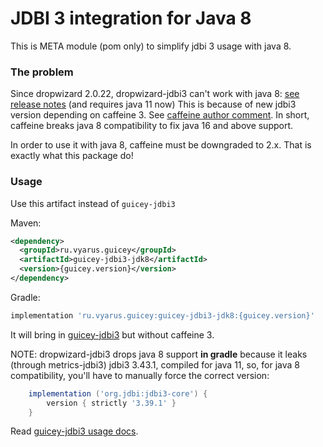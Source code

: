 # JDBI 3 integration for Java 8

This is META module (pom only) to simplify jdbi 3 usage with java 8.

### The problem

Since dropwizard 2.0.22, dropwizard-jdbi3 can't work with java 8: [see release notes](https://github.com/dropwizard/dropwizard/releases/tag/v2.0.22) (and requires java 11 now)
This is because of new jdbi3 version depending on caffeine 3. See [caffeine author comment](https://github.com/jdbi/jdbi/issues/1853#issuecomment-819101724).
In short, caffeine breaks java 8 compatibility to fix java 16 and above support.

In order to use it with java 8, caffeine must be downgraded to 2.x. That is exactly what this package do!

### Usage

Use this artifact instead of `guicey-jdbi3`

Maven:

```xml
<dependency>
  <groupId>ru.vyarus.guicey</groupId>
  <artifactId>guicey-jdbi3-jdk8</artifactId>
  <version>{guicey.version}</version>
</dependency>
```

Gradle:

```groovy
implementation 'ru.vyarus.guicey:guicey-jdbi3-jdk8:{guicey.version}'
```

It will bring in [guicey-jdbi3](../guicey-jdbi3) but without caffeine 3.

NOTE: dropwizard-jdbi3 drops java 8 support **in gradle** because it leaks
(through metrics-jdbi3) jdbi3 3.43.1, compiled for java 11, so,
for java 8 compatibility, you'll have to manually force the correct version:

```groovy
    implementation ('org.jdbi:jdbi3-core') {
        version { strictly '3.39.1' }
    }
```


Read [guicey-jdbi3 usage docs](../guicey-jdbi3).